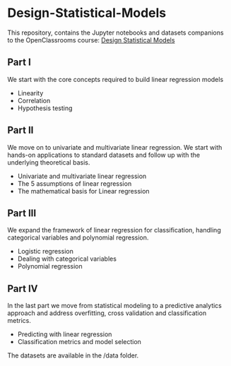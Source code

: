 # Design-Statistical-Models
This repository, contains the Jupyter notebooks and datasets companions to the OpenClassrooms course: [Design Statistical Models](https://openclassrooms.com/en/courses/5873596-perform-effective-data-modeling)


## Part I

We start with the core concepts required to build linear regression models

* Linearity
* Correlation
* Hypothesis testing

## Part II

We move on to univariate and multivariate linear regression.
We start with hands-on applications  to standard datasets and follow up with the underlying theoretical basis.

* Univariate and multivariate linear regression
* The 5 assumptions of linear regression
* The mathematical basis for Linear regression

## Part III

We expand the framework of linear regression for classification, handling categorical variables and polynomial regression.

* Logistic regression
* Dealing with categorical variables
* Polynomial regression

## Part IV

In the last part we move from statistical modeling to a predictive analytics approach and address overfitting, cross validation and classification metrics.

* Predicting with linear regression
* Classification metrics and model selection

The datasets are available in the /data folder.
